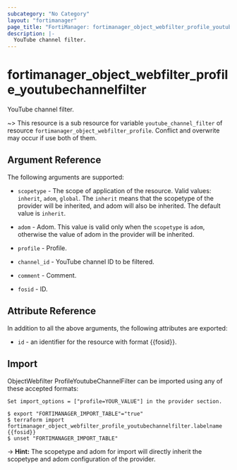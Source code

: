 ```yaml
---
subcategory: "No Category"
layout: "fortimanager"
page_title: "FortiManager: fortimanager_object_webfilter_profile_youtubechannelfilter"
description: |-
  YouTube channel filter.
---
```


# fortimanager_object_webfilter_profile_youtubechannelfilter
YouTube channel filter.

~> This resource is a sub resource for variable `youtube_channel_filter` of resource `fortimanager_object_webfilter_profile`. Conflict and overwrite may occur if use both of them.



## Argument Reference


The following arguments are supported:

* `scopetype` - The scope of application of the resource. Valid values: `inherit`, `adom`, `global`. The `inherit` means that the scopetype of the provider will be inherited, and adom will also be inherited. The default value is `inherit`.
* `adom` - Adom. This value is valid only when the `scopetype` is `adom`, otherwise the value of adom in the provider will be inherited.
* `profile` - Profile.

* `channel_id` - YouTube channel ID to be filtered.
* `comment` - Comment.
* `fosid` - ID.


## Attribute Reference

In addition to all the above arguments, the following attributes are exported:
* `id` - an identifier for the resource with format {{fosid}}.

## Import

ObjectWebfilter ProfileYoutubeChannelFilter can be imported using any of these accepted formats:
```
Set import_options = ["profile=YOUR_VALUE"] in the provider section.

$ export "FORTIMANAGER_IMPORT_TABLE"="true"
$ terraform import fortimanager_object_webfilter_profile_youtubechannelfilter.labelname {{fosid}}
$ unset "FORTIMANAGER_IMPORT_TABLE"
```
-> **Hint:** The scopetype and adom for import will directly inherit the scopetype and adom configuration of the provider.
